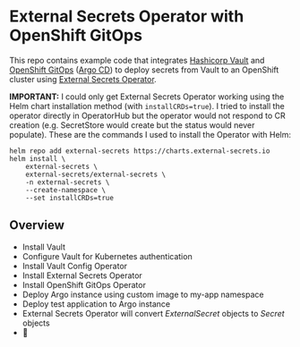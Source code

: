 # External Secrets Operator with OpenShift GitOps

This repo contains example code that integrates [Hashicorp Vault] and [OpenShift
GitOps] ([Argo CD]) to deploy secrets from Vault to an OpenShift cluster using
[External Secrets Operator].

**IMPORTANT:** I could only get External Secrets Operator working using the
Helm chart installation method (with `installCRDs=true`). I tried to install
the operator directly in OperatorHub but the operator would not respond to CR
creation (e.g. SecretStore would create but the status would never populate).
These are the commands I used to install the Operator with Helm:

```
helm repo add external-secrets https://charts.external-secrets.io
helm install \
    external-secrets \
    external-secrets/external-secrets \
    -n external-secrets \
    --create-namespace \
    --set installCRDs=true
```

## Overview

* Install Vault
* Configure Vault for Kubernetes authentication
* Install Vault Config Operator
* Install External Secrets Operator
* Install OpenShift GitOps Operator
* Deploy Argo instance using custom image to my-app namespace
* Deploy test application to Argo instance
* External Secrets Operator will convert *ExternalSecret* objects to *Secret*
  objects
* 🍻

[Argo CD]: https://github.com/argoproj/argo-cd
[External Secrets Operator]: https://github.com/external-secrets/external-secrets
[Hashicorp Vault]: https://github.com/hashicorp/vault
[OpenShift GitOps]: https://docs.openshift.com/container-platform/4.10/cicd/gitops/understanding-openshift-gitops.html
[Vault Config Operator]: https://github.com/redhat-cop/vault-config-operator
